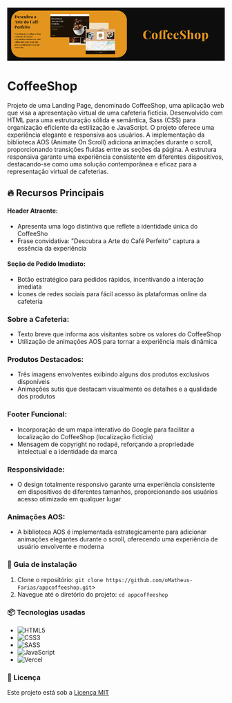 

![Logo do projeto](https://raw.githubusercontent.com/oMatheus-Farias/appcoffeeshop/main/assets/mockup-CoffeeShop.png)

# CoffeeShop

Projeto de uma Landing Page, denominado CoffeeShop, uma aplicação web que visa a apresentação virtual de uma cafeteria fictícia. Desenvolvido com HTML para uma estruturação sólida e semântica, Sass (CSS) para organização eficiente da estilização e JavaScript. O projeto oferece uma experiência elegante e responsiva aos usuários. A implementação da biblioteca AOS (Animate On Scroll) adiciona animações durante o scroll, proporcionando transições fluidas entre as seções da página. A estrutura responsiva garante uma experiência consistente em diferentes dispositivos, destacando-se como uma solução contemporânea e eficaz para a representação virtual de cafeterias.

## 🔥 Recursos Principais

#### Header Atraente:
- Apresenta uma logo distintiva que reflete a identidade única do CoffeeSho
- Frase convidativa: "Descubra a Arte do Café Perfeito" captura a essência da experiência

#### Seção de Pedido Imediato:
- Botão estratégico para pedidos rápidos, incentivando a interação imediata
- Ícones de redes sociais para fácil acesso às plataformas online da cafeteria

### Sobre a Cafeteria:
- Texto breve que informa aos visitantes sobre os valores do CoffeeShop
- Utilização de animações AOS para tornar a experiência mais dinâmica

### Produtos Destacados:
- Três imagens envolventes exibindo alguns dos produtos exclusivos disponíveis
- Animações sutis que destacam visualmente os detalhes e a qualidade dos produtos

### Footer Funcional:
- Incorporação de um mapa interativo do Google para facilitar a localização do CoffeeShop (localização fictícia)
- Mensagem de copyright no rodapé, reforçando a propriedade intelectual e a identidade da marca

### Responsividade:
- O design totalmente responsivo garante uma experiência consistente em dispositivos de diferentes tamanhos, proporcionando aos usuários acesso otimizado em qualquer lugar

### Animações AOS:
- A biblioteca AOS é implementada estrategicamente para adicionar animações elegantes durante o scroll, oferecendo uma experiência de usuário envolvente e moderna

### 🔨 Guia de instalação

1. Clone o repositório: `git clone https://github.com/oMatheus-Farias/appcoffeeshop.git`>
2. Navegue até o diretório do projeto: `cd appcoffeeshop`

### 📦 Tecnologias usadas

* ![HTML5](https://img.shields.io/badge/html5-%23E34F26.svg?style=for-the-badge&logo=html5&logoColor=white)
* ![CSS3](https://img.shields.io/badge/css3-%231572B6.svg?style=for-the-badge&logo=css3&logoColor=white)
* ![SASS](https://img.shields.io/badge/SASS-hotpink.svg?style=for-the-badge&logo=SASS&logoColor=white)
* ![JavaScript](https://img.shields.io/badge/javascript-%23323330.svg?style=for-the-badge&logo=javascript&logoColor=%23F7DF1E)
* ![Vercel](https://img.shields.io/badge/vercel-%23000000.svg?style=for-the-badge&logo=vercel&logoColor=white)

### 📄 Licença

Este projeto está sob a [Licença MIT](https://github.com/git/git-scm.com/blob/main/MIT-LICENSE.txt)
